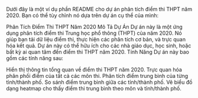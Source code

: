 
Dưới đây là một ví dụ phần README cho dự án phân tích điểm thi THPT năm 2020. Bạn có thể tùy chỉnh nó dựa trên dự án cụ thể của mình:

Phân Tích Điểm Thi THPT Năm 2020
Mô Tả Dự Án
Dự án này là một ứng dụng phân tích điểm thi Trung học phổ thông (THPT) của năm 2020. Nó giúp bạn tải dữ liệu điểm thi, thực hiện các phân tích cơ bản, và trực quan hóa kết quả. Dự án này có thể hữu ích cho các nhà giáo dục, học sinh, hoặc bất kỳ ai quan tâm đến điểm thi THPT năm 2020.
Tính Năng
Dự án này bao gồm các tính năng sau:

Hiển thị thông tin tổng quan về điểm thi THPT năm 2020.
Trực quan hóa phân phối điểm của tất cả các môn thi.
Phân tích điểm trung bình của từng tỉnh/thành phố.
So sánh điểm trung bình giữa các tỉnh/thành phố.
Vẽ biểu đồ dạng heatmap cho thấy điểm thi trung bình theo môn và tỉnh/thành phố.